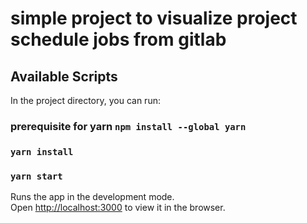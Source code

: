 # simple project to visualize project schedule jobs from gitlab

## Available Scripts

In the project directory, you can run:

### prerequisite for yarn `npm install --global yarn`
### `yarn install`
### `yarn start`

Runs the app in the development mode.\
Open [http://localhost:3000](http://localhost:3000) to view it in the browser.
